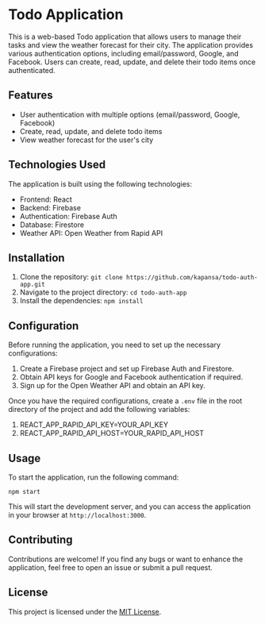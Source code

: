 # Todo Application

This is a web-based Todo application that allows users to manage their tasks and view the weather forecast for their city. The application provides various authentication options, including email/password, Google, and Facebook. Users can create, read, update, and delete their todo items once authenticated.

## Features

- User authentication with multiple options (email/password, Google, Facebook)
- Create, read, update, and delete todo items
- View weather forecast for the user's city

## Technologies Used

The application is built using the following technologies:

- Frontend: React
- Backend: Firebase
- Authentication: Firebase Auth
- Database: Firestore
- Weather API: Open Weather from Rapid API

## Installation

1. Clone the repository: `git clone https://github.com/kapansa/todo-auth-app.git`
2. Navigate to the project directory: `cd todo-auth-app`
3. Install the dependencies: `npm install`

## Configuration

Before running the application, you need to set up the necessary configurations:

1. Create a Firebase project and set up Firebase Auth and Firestore.
2. Obtain API keys for Google and Facebook authentication if required.
3. Sign up for the Open Weather API and obtain an API key.

Once you have the required configurations, create a `.env` file in the root directory of the project and add the following variables:

1. REACT_APP_RAPID_API_KEY=YOUR_API_KEY
2. REACT_APP_RAPID_API_HOST=YOUR_RAPID_API_HOST

## Usage

To start the application, run the following command:

`npm start`

This will start the development server, and you can access the application in your browser at `http://localhost:3000`.

## Contributing

Contributions are welcome! If you find any bugs or want to enhance the application, feel free to open an issue or submit a pull request.

## License

This project is licensed under the [MIT License](https://opensource.org/licenses/MIT).
